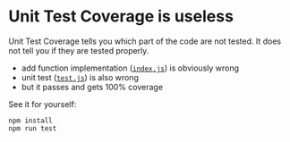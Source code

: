 # Unit Test Coverage is useless

Unit Test Coverage tells you which part of the code are not tested. It does not tell you if they are tested properly.

- add function implementation ([`index.js`](index.js)) is obviously wrong
- unit test ([`test.js`](test/test.js)) is also wrong
- but it passes and gets 100% coverage

See it for yourself:

```
npm install
npm run test
```

